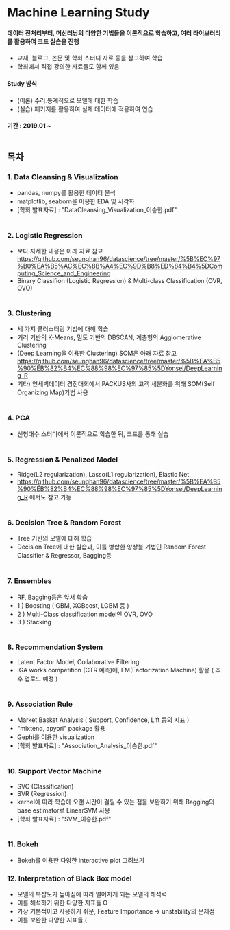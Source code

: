 # Machine Learning Study
#### 데이터 전처리부터, 머신러닝의 다양한 기법들을 이론적으로 학습하고, 여러 라이브러리를 활용하여 코드 실습을 진행
- 교재, 블로그, 논문 및 학회 스터디 자료 등을 참고하여 학습
- 학회에서 직접 강의한 자료들도 함께 있음
#### Study 방식 
- (이론) 수리.통계적으로 모델에 대한 학습 
- (실습) 패키지를 활용하여 실제 데이터에 적용하여 연습
#### 기간 : 2019.01 ~ </br> </br> 

## 목차

### 1. Data Cleansing & Visualization
- pandas, numpy를 활용한 데이터 분석
- matplotlib, seaborn을 이용한 EDA 및 시각화
- [학회 발표자료] : "DataCleansing_Visualization_이승한.pdf" </br> </br> 

### 2. Logistic Regression
- 보다 자세한 내용은 아래 자료 참고 https://github.com/seunghan96/datascience/tree/master/%5B%EC%97%B0%EA%B5%AC%EC%8B%A4%EC%9D%B8%ED%84%B4%5DComputing_Science_and_Engineering
- Binary Classifion (Logistic Regression) & Multi-class Classification (OVR, OVO) </br> </br> 

### 3. Clustering
- 세 가지 클러스터링 기법에 대해 학습
- 거리 기반의 K-Means, 밀도 기반의 DBSCAN, 계층형의 Agglomerative Clustering
- (Deep Learning을 이용한 Clustering) SOM은 아래 자료 참고 https://github.com/seunghan96/datascience/tree/master/%5B%EA%B5%90%EB%82%B4%EC%88%98%EC%97%85%5DYonsei/DeepLearning_R
- 기타) 연세빅데이터 경진대회에서 PACKUS사의 고객 세분화를 위해 SOM(Self Organizing Map)기법 사용 </br> </br> 

### 4. PCA
- 선형대수 스터디에서 이론적으로 학습한 뒤, 코드를 통해 실습 </br> </br> 

### 5. Regression & Penalized Model
- Ridge(L2 regularization), Lasso(L1 regularization), Elastic Net
- https://github.com/seunghan96/datascience/tree/master/%5B%EA%B5%90%EB%82%B4%EC%88%98%EC%97%85%5DYonsei/DeepLearning_R 에서도 참고 가능
 </br> </br> 
 
### 6. Decision Tree & Random Forest
- Tree 기반의 모델에 대해 학습
- Decision Tree에 대한 실습과, 이를 병합한 앙상블 기법인 Random Forest Classifier & Regressor, Bagging등 </br> </br> 

### 7. Ensembles
- RF, Bagging등은 앞서 학습
- 1 ) Boosting ( GBM, XGBoost, LGBM 등 )
- 2 ) Multi-Class classification model인 OVR, OVO 
- 3 ) Stacking </br> </br> 

### 8. Recommendation System
- Latent Factor Model, Collaborative Filtering
- IGA works competition (CTR 예측)에, FM(Factorization Machine) 활용 ( 추후 업로드 예정 ) </br> </br> 

### 9. Association Rule
- Market Basket Analysis ( Support, Confidence, Lift 등의 지표 )
- "mlxtend, apyori" package 활용
- Gephi를 이용한 visualization
- [학회 발표자료] : "Association_Analysis_이승한.pdf" </br> </br> 

### 10. Support Vector Machine
- SVC (Classification)
- SVR (Regression)
- kernel에 따라 학습에 오랜 시간이 걸릴 수 있는 점을 보완하기 위해 Bagging의 base estimator로 LinearSVM 사용
- [학회 발표자료] : "SVM_이승한.pdf" </br> </br>  

### 11. Bokeh
- Bokeh를 이용한 다양한 interactive plot 그려보기

### 12. Interpretation of Black Box model
- 모델의 복잡도가 높아짐에 따라 떨어지게 되는 모델의 해석력
- 이를 해석하기 위한 다양한 지표들 O
- 가장 기본적이고 사용하기 쉬운, Feature Importance -> unstability의 문제점
- 이를 보완한 다양한 지표들 ( 
